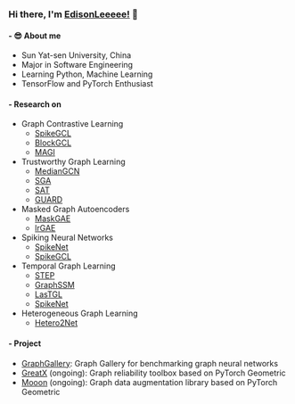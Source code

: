 ### Hi there, I'm [EdisonLeeeee!](https://github.com/EdisonLeeeee) 👋


#### - 😎 About me
- Sun Yat-sen University, China
- Major in Software Engineering
- Learning Python, Machine Learning
- TensorFlow and PyTorch Enthusiast


#### - Research on

+ Graph Contrastive Learning
  + [SpikeGCL](https://github.com/EdisonLeeeee/SpikeGCL)
  + [BlockGCL](https://github.com/EdisonLeeeee/BlockGCL)
  + [MAGI](https://github.com/EdisonLeeeee/MAGI)
+ Trustworthy Graph Learning
  + [MedianGCN](https://github.com/EdisonLeeeee/MedianGCN)
  + [SGA](https://github.com/EdisonLeeeee/SGAttack)
  + [SAT](https://github.com/EdisonLeeeee/SAT)
  + [GUARD](https://github.com/EdisonLeeeee/GUARD)
+ Masked Graph Autoencoders
  + [MaskGAE](https://github.com/EdisonLeeeee/SpikeGCL)
  + [lrGAE](https://github.com/EdisonLeeeee/lrGAE)
+ Spiking Neural Networks
  + [SpikeNet](https://github.com/EdisonLeeeee/SpikeNet)
  + [SpikeGCL](https://github.com/EdisonLeeeee/SpikeGCL)
+ Temporal Graph Learning
  + [STEP](https://github.com/EdisonLeeeee/STEP)
  + [GraphSSM](https://github.com/EdisonLeeeee/GraphSSM)
  + [LasTGL](https://github.com/EdisonLeeeee/LasTGL)
  + [SpikeNet](https://github.com/EdisonLeeeee/SpikeNet)
+ Heterogeneous Graph Learning
  + [Hetero2Net](https://github.com/EdisonLeeeee/Hetero2Net)


#### - Project
+ [GraphGallery](https://github.com/EdisonLeeeee/GraphGallery): Graph Gallery for benchmarking graph neural networks
+ [GreatX](https://github.com/EdisonLeeeee/GreatX) (ongoing): Graph reliability toolbox based on PyTorch Geometric
+ [Mooon](https://github.com/EdisonLeeeee/Mooon) (ongoing): Graph data augmentation library based on PyTorch Geometric



